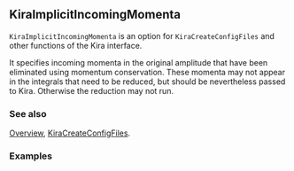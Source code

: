 ```mathematica
 
```

## KiraImplicitIncomingMomenta

`KiraImplicitIncomingMomenta` is an option for `KiraCreateConfigFiles` and other functions of the Kira interface.

It specifies incoming momenta in the original amplitude that have been eliminated using momentum conservation. These momenta may not  appear in the integrals that need to be reduced, but should be nevertheless passed to Kira. Otherwise the
reduction may not run.

### See also

[Overview](Extra/FeynHelpers.md), [KiraCreateConfigFiles](KiraCreateConfigFiles.md).

### Examples